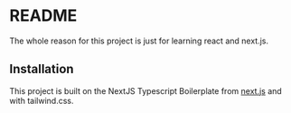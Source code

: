 # README

The whole reason for this project is just for learning react and next.js.

## Installation

This project is built on the NextJS Typescript Boilerplate from [next.js](https://github.com/vercel/next.js/tree/canary/examples/with-typescript-eslint-jest) and with tailwind.css.
